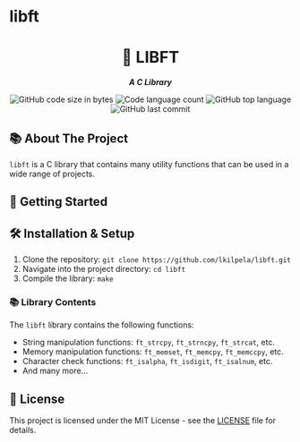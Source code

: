 # libft
<h1 align="center">
	📖 LIBFT
</h1>

<p align="center">
	<b><i>A C Library</i></b><br>
</p>

<p align="center">
	<img alt="GitHub code size in bytes" src="https://img.shields.io/github/languages/code-size/lkilpela/libft?color=lightblue" />
	<img alt="Code language count" src="https://img.shields.io/github/languages/count/lkilpela/libft?color=yellow" />
	<img alt="GitHub top language" src="https://img.shields.io/github/languages/top/lkilpela/libft?color=blue" />
	<img alt="GitHub last commit" src="https://img.shields.io/github/last-commit/lkilpela/libft?color=green" />
</p>

## 📚 About The Project

`libft` is a C library that contains many utility functions that can be used in a wide range of projects.

## 🏁 Getting Started

## 🛠️ Installation & Setup

1. Clone the repository: `git clone https://github.com/lkilpela/libft.git`
2. Navigate into the project directory: `cd libft`
3. Compile the library: `make`

### 📚 Library Contents

The `libft` library contains the following functions:

- String manipulation functions: `ft_strcpy`, `ft_strncpy`, `ft_strcat`, etc.
- Memory manipulation functions: `ft_memset`, `ft_memcpy`, `ft_memccpy`, etc.
- Character check functions: `ft_isalpha`, `ft_isdigit`, `ft_isalnum`, etc.
- And many more...

## 📜 License

This project is licensed under the MIT License - see the [LICENSE](https://github.com/lkilpela/libft/blob/main/docs/LICENSE) file for details.